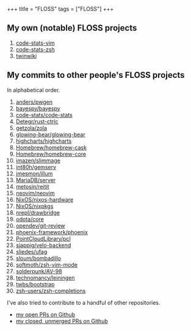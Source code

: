 +++
title = "FLOSS"
tags = ["FLOSS"]
+++

## My own (notable) FLOSS projects

1. [code-stats-vim](https://gitlab.com/code-stats/code-stats-vim)
1. [code-stats-zsh](https://gitlab.com/code-stats/code-stats-zsh)
1. [twinwiki](https://sr.ht/~dancek/twinwiki/)

## My commits to other people's FLOSS projects

In alphabetical order.

1. [anders/pwgen](https://github.com/anders/pwgen/commits?author=dancek)
1. [bayespy/bayespy](https://github.com/bayespy/bayespy/commits?author=dancek)
1. [code-stats/code-stats](https://gitlab.com/code-stats/code-stats/commit/cd7b716c4d3aa7ba08133988e5e4acc041be3cba)
1. [Detegr/rust-ctrlc](https://github.com/Detegr/rust-ctrlc/commits?author=dancek)
1. [getzola/zola](https://github.com/getzola/zola/commits?author=dancek)
1. [glowing-bear/glowing-bear](https://github.com/glowing-bear/glowing-bear/commits?author=dancek)
1. [highcharts/highcharts](https://github.com/highcharts/highcharts/commits?author=dancek)
1. [Homebrew/homebrew-cask](https://github.com/Homebrew/homebrew-cask/commits?author=dancek)
1. [Homebrew/homebrew-core](https://github.com/Homebrew/homebrew-core/commits?author=dancek)
1. [imazen/slimmage](https://github.com/imazen/slimmage/commits?author=dancek)
1. [int80h/gemserv](https://git.sr.ht/~int80h/gemserv)
1. [jmesmon/illum](https://github.com/jmesmon/illum/commits?author=dancek)
1. [MariaDB/server](https://github.com/MariaDB/server/commits/5.5?author=dancek)
1. [metosin/reitit](https://github.com/metosin/reitit/commits?author=dancek)
1. [neovim/neovim](https://github.com/neovim/neovim/commits/master?author=dancek)
1. [NixOS/nixos-hardware](https://github.com/NixOS/nixos-hardware/commits?author=dancek)
1. [NixOS/nixpkgs](https://github.com/NixOS/nixpkgs/commits?author=dancek)
1. [nrepl/drawbridge](https://github.com/nrepl/drawbridge/commits?author=dancek)
1. [odota/core](https://github.com/odota/core/commits?author=dancek)
1. [opendev/git-review](https://review.opendev.org/#/q/owner:%22Hannu+Hartikainen%22)
1. [phoenix-framework/phoenix](https://github.com/phoenixframework/phoenix/commits?author=dancek)
1. [PointCloudLibrary/pcl](https://github.com/PointCloudLibrary/pcl/commit/e03532a23362e097fa286e4dda64d3425c6bc8bf)
1. [sjappig/velo-backend](https://github.com/sjappig/velo-backend/commits?author=dancek)
1. [sliedes/ufag](https://github.com/sliedes/ufag/commits?author=dancek)
1. [sloum/bombadillo](https://tildegit.org/sloum/bombadillo/commits/branch/master/search?q=author%3Ahannu.hartikainen%40gmail.com)
1. [softmoth/zsh-vim-mode](https://github.com/softmoth/zsh-vim-mode/commits?author=dancek)
1. [solderpunk/AV-98](https://tildegit.org/solderpunk/AV-98/commits/branch/master/search?q=author%3Ahannu.hartikainen%40gmail.com)
1. [technomancy/leiningen](https://github.com/technomancy/leiningen/commits/master?author=dancek)
1. [twbs/bootstrap](https://github.com/twbs/bootstrap/commits?author=dancek)
1. [zsh-users/zsh-completions](https://github.com/zsh-users/zsh-completions/commits?author=dancek)


I've also tried to contribute to a handful of other repositories.
- [my open PRs on Github](https://github.com/search?q=is%3Aopen+is%3Apr+author%3Adancek)
- [my closed, unmerged PRs on Github](https://github.com/search?q=is%3Apr+author%3Adancek+is%3Aclosed+is%3Aunmerged)

